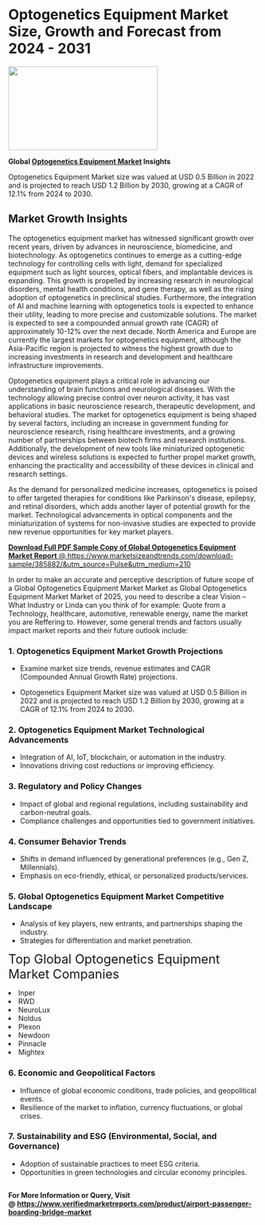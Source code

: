<H1>Optogenetics Equipment Market Size, Growth and Forecast from 2024 - 2031</H1><img class="aligncenter size-medium wp-image-584254" src="https://thirdeyenews.in/wp-content/uploads/2024/09/Global-Market-Research-300x168.jpeg" alt="" width="300" height="168" /><p><strong>Global&nbsp;<a href="https://www.marketsizeandtrends.com/download-sample/385882/&amp;utm_source=Pulse&amp;utm_medium=210">Optogenetics Equipment Market</a> Insights</strong></p><p>Optogenetics Equipment Market size was valued at USD 0.5 Billion in 2022 and is projected to reach USD 1.2 Billion by 2030, growing at a CAGR of 12.1% from 2024 to 2030.</p><p><h2>Market Growth Insights</h2> <p>The optogenetics equipment market has witnessed significant growth over recent years, driven by advances in neuroscience, biomedicine, and biotechnology. As optogenetics continues to emerge as a cutting-edge technology for controlling cells with light, demand for specialized equipment such as light sources, optical fibers, and implantable devices is expanding. This growth is propelled by increasing research in neurological disorders, mental health conditions, and gene therapy, as well as the rising adoption of optogenetics in preclinical studies. Furthermore, the integration of AI and machine learning with optogenetics tools is expected to enhance their utility, leading to more precise and customizable solutions. The market is expected to see a compounded annual growth rate (CAGR) of approximately 10-12% over the next decade. North America and Europe are currently the largest markets for optogenetics equipment, although the Asia-Pacific region is projected to witness the highest growth due to increasing investments in research and development and healthcare infrastructure improvements.</p> <p><a href="#"></a></p> <p>Optogenetics equipment plays a critical role in advancing our understanding of brain functions and neurological diseases. With the technology allowing precise control over neuron activity, it has vast applications in basic neuroscience research, therapeutic development, and behavioral studies. The market for optogenetics equipment is being shaped by several factors, including an increase in government funding for neuroscience research, rising healthcare investments, and a growing number of partnerships between biotech firms and research institutions. Additionally, the development of new tools like miniaturized optogenetic devices and wireless solutions is expected to further propel market growth, enhancing the practicality and accessibility of these devices in clinical and research settings.</p> <p>As the demand for personalized medicine increases, optogenetics is poised to offer targeted therapies for conditions like Parkinson's disease, epilepsy, and retinal disorders, which adds another layer of potential growth for the market. Technological advancements in optical components and the miniaturization of systems for non-invasive studies are expected to provide new revenue opportunities for key market players.</p> <p><a href="#"></p><p><span class=""><strong>Download Full PDF Sample Copy of Global Optogenetics Equipment Market Report</strong> @ <a href="https://www.marketsizeandtrends.com/download-sample/385882/&amp;utm_source=Pulse&amp;utm_medium=210" target="_blank">https://www.marketsizeandtrends.com/download-sample/385882/&amp;utm_source=Pulse&amp;utm_medium=210</a></span></p><p>In order to make an accurate and perceptive description of future scope of a Global&nbsp;Optogenetics Equipment Market Market as Global&nbsp;Optogenetics Equipment Market Market of 2025, you need to describe a clear Vision &ndash; What Industry or Linda can you think of for example: Quote from a Technology, healthcare, automotive, renewable energy, name the market you are Reffering to. However, some general trends and factors usually impact market reports and their future outlook include:</p><h3>1.&nbsp;<strong>Optogenetics Equipment Market Growth Projections</strong></h3><ul><li>Examine market size trends, revenue estimates and CAGR (Compounded Annual Growth Rate) projections.</li><li><p>Optogenetics Equipment Market size was valued at USD 0.5 Billion in 2022 and is projected to reach USD 1.2 Billion by 2030, growing at a CAGR of 12.1% from 2024 to 2030.</p></li></ul><h3>2.&nbsp;<strong>Optogenetics Equipment Market Technological Advancements</strong></h3><ul><li>Integration of AI, IoT, blockchain, or automation in the industry.</li><li>Innovations driving cost reductions or improving efficiency.</li></ul><h3>3.&nbsp;<strong>Regulatory and Policy Changes</strong></h3><ul><li>Impact of global and regional regulations, including sustainability and carbon-neutral goals.</li><li>Compliance challenges and opportunities tied to government initiatives.</li></ul><h3>4.&nbsp;<strong>Consumer Behavior Trends</strong></h3><ul><li>Shifts in demand influenced by generational preferences (e.g., Gen Z, Millennials).</li><li>Emphasis on eco-friendly, ethical, or personalized products/services.</li></ul><h3>5.&nbsp;<strong>Global Optogenetics Equipment Market Competitive Landscape</strong></h3><ul><li>Analysis of key players, new entrants, and partnerships shaping the industry.</li><li>Strategies for differentiation and market penetration.</li></ul><p data-pm-slice="1 1 []"><span style="color: inherit; font-family: inherit; font-size: 25px;">Top Global Optogenetics Equipment Market Companies</span></p><div class="" data-test-id=""><p><li>Inper</li><li> RWD</li><li> NeuroLux</li><li> Noldus</li><li> Plexon</li><li> Newdoon</li><li> Pinnacle</li><li> Mightex</li></p></div><h3>6.&nbsp;<strong>Economic and Geopolitical Factors</strong></h3><ul><li>Influence of global economic conditions, trade policies, and geopolitical events.</li><li>Resilience of the market to inflation, currency fluctuations, or global crises.</li></ul><h3>7.&nbsp;<strong>Sustainability and ESG (Environmental, Social, and Governance)</strong></h3><ul><li>Adoption of sustainable practices to meet ESG criteria.</li><li>Opportunities in green technologies and circular economy principles.</li></ul><h2><strong style="font-size: 14px;">For More Information or Query, Visit @&nbsp;</strong><a style="background-color: #ffffff; font-size: 14px;" href="https://www.marketsizeandtrends.com/report/optogenetics-equipment-market/" target="_blank">https://www.verifiedmarketreports.com/product/airport-passenger-boarding-bridge-market</a></h2>
